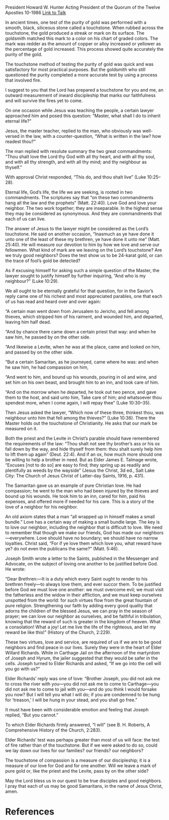 President Howard W. Hunter
Acting President of the Quorum of the Twelve Apostles
10-1986
[Link to Talk](https://www.churchofjesuschrist.org/study/general-conference/1986/10/the-lords-touchstone?lang=eng)

In ancient times, one test of the purity of gold was performed with a smooth, black, siliceous stone called a touchstone. When rubbed across the touchstone, the gold produced a streak or mark on its surface. The goldsmith matched this mark to a color on his chart of graded colors. The mark was redder as the amount of copper or alloy increased or yellower as the percentage of gold increased. This process showed quite accurately the purity of the gold.

The touchstone method of testing the purity of gold was quick and was satisfactory for most practical purposes. But the goldsmith who still questioned the purity completed a more accurate test by using a process that involved fire.

I suggest to you that the Lord has prepared a touchstone for you and me, an outward measurement of inward discipleship that marks our faithfulness and will survive the fires yet to come.

On one occasion while Jesus was teaching the people, a certain lawyer approached him and posed this question: “Master, what shall I do to inherit eternal life?”

Jesus, the master teacher, replied to the man, who obviously was well-versed in the law, with a counter-question, “What is written in the law? how readest thou?”

The man replied with resolute summary the two great commandments: “Thou shalt love the Lord thy God with all thy heart, and with all thy soul, and with all thy strength, and with all thy mind; and thy neighbour as thyself.”

With approval Christ responded, “This do, and thou shalt live” (Luke 10:25–28).

Eternal life, God’s life, the life we are seeking, is rooted in two commandments. The scriptures say that “on these two commandments hang all the law and the prophets” (Matt. 22:40). Love God and love your neighbor. The two work together; they are inseparable. In the highest sense they may be considered as synonymous. And they are commandments that each of us can live.

The answer of Jesus to the lawyer might be considered as the Lord’s touchstone. He said on another occasion, “Inasmuch as ye have done it unto one of the least of these my brethren, ye have done it unto me” (Matt. 25:40). He will measure our devotion to him by how we love and serve our fellowmen. What kind of mark are we leaving on the Lord’s touchstone? Are we truly good neighbors? Does the test show us to be 24-karat gold, or can the trace of fool’s gold be detected?

As if excusing himself for asking such a simple question of the Master, the lawyer sought to justify himself by further inquiring, “And who is my neighbour?” (Luke 10:29).

We all ought to be eternally grateful for that question, for in the Savior’s reply came one of his richest and most appreciated parables, one that each of us has read and heard over and over again:

“A certain man went down from Jerusalem to Jericho, and fell among thieves, which stripped him of his raiment, and wounded him, and departed, leaving him half dead.

“And by chance there came down a certain priest that way: and when he saw him, he passed by on the other side.

“And likewise a Levite, when he was at the place, came and looked on him, and passed by on the other side.

“But a certain Samaritan, as he journeyed, came where he was: and when he saw him, he had compassion on him,

“And went to him, and bound up his wounds, pouring in oil and wine, and set him on his own beast, and brought him to an inn, and took care of him.

“And on the morrow when he departed, he took out two pence, and gave them to the host, and said unto him, Take care of him; and whatsoever thou spendest more, when I come again, I will repay thee” (Luke 10:30–35).

Then Jesus asked the lawyer, “Which now of these three, thinkest thou, was neighbour unto him that fell among the thieves?” (Luke 10:36). There the Master holds out the touchstone of Christianity. He asks that our mark be measured on it.

Both the priest and the Levite in Christ’s parable should have remembered the requirements of the law: “Thou shalt not see thy brother’s ass or his ox fall down by the way, and hide thyself from them: thou shalt surely help him to lift them up again” (Deut. 22:4). And if an ox, how much more should one be willing to help a brother in need. But as Elder James E. Talmage wrote, “Excuses [not to do so] are easy to find; they spring up as readily and plentifully as weeds by the wayside” (Jesus the Christ, 3d ed., Salt Lake City: The Church of Jesus Christ of Latter-day Saints, 1916, p. 431).

The Samaritan gave us an example of pure Christian love. He had compassion; he went to the man who had been injured by the thieves and bound up his wounds. He took him to an inn, cared for him, paid his expenses, and offered more if needed for his care. This is a story of the love of a neighbor for his neighbor.

An old axiom states that a man “all wrapped up in himself makes a small bundle.” Love has a certain way of making a small bundle large. The key is to love our neighbor, including the neighbor that is difficult to love. We need to remember that though we make our friends, God has made our neighbors—everywhere. Love should have no boundary; we should have no narrow loyalties. Christ said, “For if ye love them which love you, what reward have ye? do not even the publicans the same?” (Matt. 5:46).

Joseph Smith wrote a letter to the Saints, published in the Messenger and Advocate, on the subject of loving one another to be justified before God. He wrote:

“Dear Brethren:—It is a duty which every Saint ought to render to his brethren freely—to always love them, and ever succor them. To be justified before God we must love one another: we must overcome evil; we must visit the fatherless and the widow in their affliction, and we must keep ourselves unspotted from the world: for such virtues flow from the great fountain of pure religion. Strengthening our faith by adding every good quality that adorns the children of the blessed Jesus, we can pray in the season of prayer; we can love our neighbor as ourselves, and be faithful in tribulation, knowing that the reward of such is greater in the kingdom of heaven. What a consolation! What a joy! Let me live the life of the righteous, and let my reward be like this!” (History of the Church, 2:229).

These two virtues, love and service, are required of us if we are to be good neighbors and find peace in our lives. Surely they were in the heart of Elder Willard Richards. While in Carthage Jail on the afternoon of the martyrdom of Joseph and Hyrum, the jailer suggested that they would be safer in the cells. Joseph turned to Elder Richards and asked, “If we go into the cell will you go with us?”

Elder Richards’ reply was one of love: “Brother Joseph, you did not ask me to cross the river with you—you did not ask me to come to Carthage—you did not ask me to come to jail with you—and do you think I would forsake you now? But I will tell you what I will do; if you are condemned to be hung for ‘treason,’ I will be hung in your stead, and you shall go free.”

It must have been with considerable emotion and feeling that Joseph replied, “But you cannot.”

To which Elder Richards firmly answered, “I will” (see B. H. Roberts, A Comprehensive History of the Church, 2:283).

Elder Richards’ test was perhaps greater than most of us will face: the test of fire rather than of the touchstone. But if we were asked to do so, could we lay down our lives for our families? our friends? our neighbors?

The touchstone of compassion is a measure of our discipleship; it is a measure of our love for God and for one another. Will we leave a mark of pure gold or, like the priest and the Levite, pass by on the other side?

May the Lord bless us in our quest to be true disciples and good neighbors. I pray that each of us may be good Samaritans, in the name of Jesus Christ, amen.

# References
